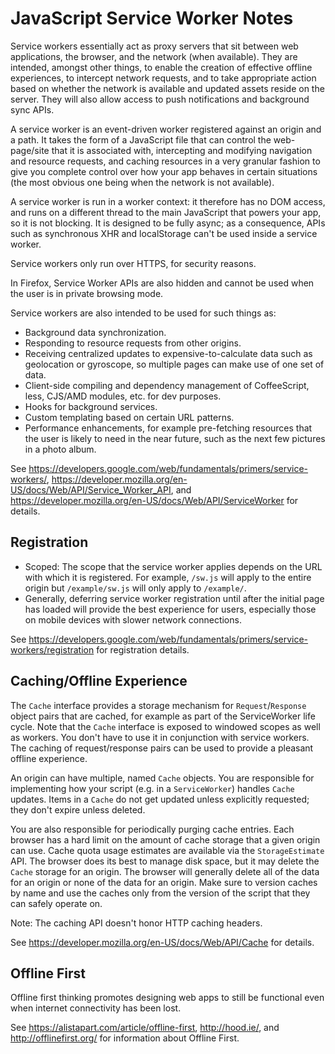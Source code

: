 # JavaScript Service Worker Notes

Service workers essentially act as proxy servers that sit between web
applications, the browser, and the network (when available).  They are intended,
amongst other things, to enable the creation of effective offline experiences,
to intercept network requests, and to take appropriate action based on whether
the network is available and updated assets reside on the server.  They will
also allow access to push notifications and background sync APIs.

A service worker is an event-driven worker registered against an origin and a
path.  It takes the form of a JavaScript file that can control the web-page/site
that it is associated with, intercepting and modifying navigation and resource
requests, and caching resources in a very granular fashion to give you complete
control over how your app behaves in certain situations (the most obvious one
being when the network is not available).

A service worker is run in a worker context: it therefore has no DOM access, and
runs on a different thread to the main JavaScript that powers your app, so it is
not blocking.  It is designed to be fully async; as a consequence, APIs such as
synchronous XHR and localStorage can't be used inside a service worker.

Service workers only run over HTTPS, for security reasons.

In Firefox, Service Worker APIs are also hidden and cannot be used when the user
is in private browsing mode.

Service workers are also intended to be used for such things as:

- Background data synchronization.
- Responding to resource requests from other origins.
- Receiving centralized updates to expensive-to-calculate data such as geolocation
  or gyroscope, so multiple pages can make use of one set of data.
- Client-side compiling and dependency management of CoffeeScript, less, CJS/AMD
  modules, etc. for dev purposes.
- Hooks for background services.
- Custom templating based on certain URL patterns.
- Performance enhancements, for example pre-fetching resources that the user is
  likely to need in the near future, such as the next few pictures in a photo
  album.

See https://developers.google.com/web/fundamentals/primers/service-workers/, 
https://developer.mozilla.org/en-US/docs/Web/API/Service_Worker_API, and
https://developer.mozilla.org/en-US/docs/Web/API/ServiceWorker for details.


## Registration

- Scoped: The scope that the service worker applies depends on the URL with which
  it is registered. For example, `/sw.js` will apply to the entire origin but
  `/example/sw.js` will only apply to `/example/`.
- Generally, deferring service worker registration until after the initial page
  has loaded will provide the best experience for users, especially those on
  mobile devices with slower network connections.

See https://developers.google.com/web/fundamentals/primers/service-workers/registration
for registration details.


## Caching/Offline Experience

The `Cache` interface provides a storage mechanism for `Request`/`Response`
object pairs that are cached, for example as part of the ServiceWorker life
cycle. Note that the `Cache` interface is exposed to windowed scopes as well as
workers.  You don't have to use it in conjunction with service workers.  The
caching of request/response pairs can be used to provide a pleasant offline
experience.

An origin can have multiple, named `Cache` objects.  You are responsible for
implementing how your script (e.g. in a `ServiceWorker`) handles `Cache`
updates. Items in a `Cache` do not get updated unless explicitly requested; they
don't expire unless deleted.

You are also responsible for periodically purging cache entries.  Each browser
has a hard limit on the amount of cache storage that a given origin can use.
Cache quota usage estimates are available via the `StorageEstimate` API.  The
browser does its best to manage disk space, but it may delete the `Cache`
storage for an origin.  The browser will generally delete all of the data for an
origin or none of the data for an origin.  Make sure to version caches by name
and use the caches only from the version of the script that they can safely
operate on.

Note: The caching API doesn't honor HTTP caching headers.

See https://developer.mozilla.org/en-US/docs/Web/API/Cache for details.


## Offline First

Offline first thinking promotes designing web apps to still be functional even
when internet connectivity has been lost.

See https://alistapart.com/article/offline-first, http://hood.ie/, and
http://offlinefirst.org/ for information about Offline First.

